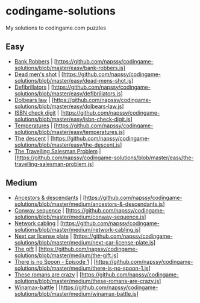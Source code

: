 # codingame-solutions
My solutions to codingame.com puzzles

## Easy
  -  [Bank Robbers](https://www.codingame.com/ide/puzzle/bank-robbers) | [https://github.com/napssy/codingame-solutions/blob/master/easy/bank-robbers.js]
  -  [Dead men's shot](https://www.codingame.com/ide/puzzle/dead-mens-shot) | [https://github.com/napssy/codingame-solutions/blob/master/easy/dead-mens-shot.js]
  -  [Defibrillators](https://www.codingame.com/ide/puzzle/defibrillators) | [https://github.com/napssy/codingame-solutions/blob/master/easy/defibrillators.js]
  -  [Dolbears law](https://www.codingame.com/ide/puzzle/dolbears-law) | [https://github.com/napssy/codingame-solutions/blob/master/easy/dolbears-law.js]
  -  [ISBN check digit](https://www.codingame.com/ide/puzzle/isbn-check-digit) | [https://github.com/napssy/codingame-solutions/blob/master/easy/isbn-check-digit.js]
  -  [Temperatures](https://www.codingame.com/ide/puzzle/temperatures) | [https://github.com/napssy/codingame-solutions/blob/master/easy/temperatures.js]
  -  [The descent](https://www.codingame.com/ide/puzzle/the-descent) | [https://github.com/napssy/codingame-solutions/blob/master/easy/the-descent.js]
  -  [The Travelling Salesman Problem](https://www.codingame.com/ide/puzzle/the-travelling-salesman-problem) | [https://github.com/napssy/codingame-solutions/blob/master/easy/the-travelling-salesman-problem.js]

## Medium
  -  [Ancestors & descendants](https://www.codingame.com/ide/puzzle/ancestors-&-descendants) | [https://github.com/napssy/codingame-solutions/blob/master/medium/ancestors-&-descendants.js]
  -  [Conway sequence](https://www.codingame.com/ide/puzzle/conway-sequence) | [https://github.com/napssy/codingame-solutions/blob/master/medium/conway-sequence.js]
  -  [Network cabling](https://www.codingame.com/ide/puzzle/network-cabling) | [https://github.com/napssy/codingame-solutions/blob/master/medium/network-cabling.js]
  -  [Next car license plate](https://www.codingame.com/ide/puzzle/next-car-license-plate) | [https://github.com/napssy/codingame-solutions/blob/master/medium/next-car-license-plate.js]
  -  [The gift](https://www.codingame.com/ide/puzzle/the-gift) | [https://github.com/napssy/codingame-solutions/blob/master/medium/the-gift.js]
  -  [There is no Spoon - Episode 1](https://www.codingame.com/ide/puzzle/there-is-no-spoon-episode-1) | [https://github.com/napssy/codingame-solutions/blob/master/medium/there-is-no-spoon-1.js]
  -  [These romans are crazy](https://www.codingame.com/ide/puzzle/these-romans-are-crazy) | [https://github.com/napssy/codingame-solutions/blob/master/medium/these-romans-are-crazy.js]
  -  [Winamax-battle](https://www.codingame.com/ide/puzzle/winamax-battle) | [https://github.com/napssy/codingame-solutions/blob/master/medium/winamax-battle.js]
